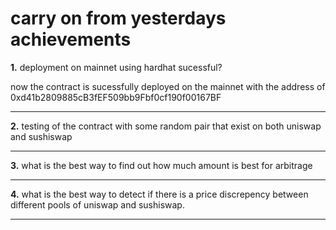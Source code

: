 # carry on from yesterdays achievements


__1.__ deployment on mainnet using hardhat sucessful?


now the contract is sucessfully deployed on the mainnet with the address of 0xd41b2809885cB3fEF509bb9Fbf0cf190f00167BF


---------------------------------------------------------------------------------------------------------------------


__2.__ testing of the contract with some random pair that exist on both uniswap and sushiswap


---------------------------------------------------------------------------------------------------------------------



__3.__ what is the best way to find out how much amount is best for arbitrage


---------------------------------------------------------------------------------------------------------------------


__4.__ what is the best way to detect if there is a price discrepency between different pools of uniswap and sushiswap.


---------------------------------------------------------------------------------------------------------------------

